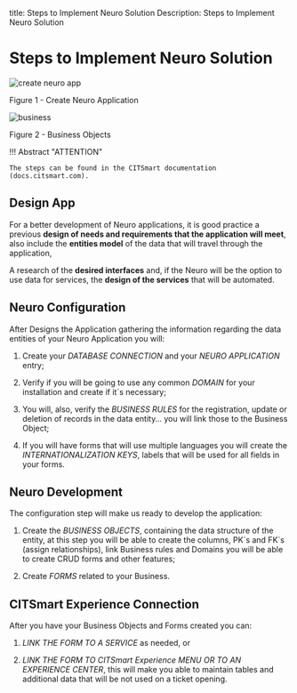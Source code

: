 title: Steps to Implement Neuro Solution
Description: Steps to Implement Neuro Solution
# Steps to Implement Neuro Solution


![create neuro app](images/neuro-1.png)

Figure 1 - Create Neuro Application


![business](images/neuro-2.png)

Figure 2 - Business Objects


!!! Abstract "ATTENTION"

    The steps can be found in the CITSmart documentation (docs.citsmart.com).

## Design App


For a better development of Neuro applications, it is good practice a previous
**design of needs and requirements that the application will meet**, also
include the **entities model** of the data that will travel through the
application,

A research of the **desired interfaces** and, if the Neuro will be the option to
use data for services, the **design of the services** that will be automated.

## Neuro Configuration


After Designs the Application gathering the information regarding the data
entities of your Neuro Application you will:

1.  Create your *DATABASE CONNECTION* and your *NEURO APPLICATION* entry;

2.  Verify if you will be going to use any common *DOMAIN* for your installation
    and create if it´s necessary;

3.  You will, also, verify the *BUSINESS RULES* for the registration, update or
    deletion of records in the data entity… you will link those to the Business
    Object;

4.  If you will have forms that will use multiple languages you will create the
    *INTERNATIONALIZATION KEYS*, labels that will be used for all fields in your
    forms.

## Neuro Development


The configuration step will make us ready to develop the application:

1.  Create the *BUSINESS OBJECTS*, containing the data structure of the entity,
    at this step you will be able to create the columns, PK´s and FK´s (assign
    relationships), link Business rules and Domains you will be able to create
    CRUD forms and other features;

2.  Create *FORMS* related to your Business.

## CITSmart Experience Connection


After you have your Business Objects and Forms created you can:

1.  *LINK THE FORM TO A SERVICE* as needed, or

2.  *LINK THE FORM TO CITSmart Experience MENU OR TO AN EXPERIENCE CENTER*, this will make you
    able to maintain tables and additional data that will be not used on a ticket opening.



<!-- !!! tip "About"

    <b>Product/Version:</b> CITSmart | 9.00 &nbsp;&nbsp;
    <b>Updated:</b>03/12/2021 - Anna Martins  
